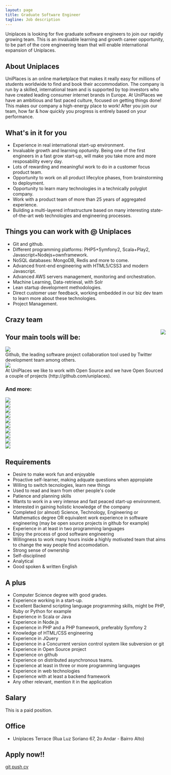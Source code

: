 ```yaml
---
layout: page
title: Graduate Software Engineer
tagline: Job description
---
```


Uniplaces is looking for five graduate software engineers to join our rapidly growing team. This is an invaluable learning and growth career opportunity, to be part of the core engineering team that will enable international expansion of Uniplaces.

## About Uniplaces
UniPlaces is an online marketplace that makes it really easy for millions of students worldwide to find and book their accommodation. The company is run by a skilled, international team and is supported by top investors who have created leading consumer internet brands in Europe.  At UniPlaces we have an ambitious and fast paced culture, focused on getting things done! This makes our company a high-energy place to work! After you join our team, how far & how quickly you progress is entirely based on your performance.

## What's in it for you

 + Experience in real international start-up environment.
 + Invaluable growth and learning opotunity. Being one of the first engineers in a fast grow start-up, will make you take more and more resposability every day.
 + Lots of rewarding and meaningful work to do in a customer focus product team.
 + Opportunity to work on all product lifecylce phases, from brainstorming to deployment.
 + Opportunity to learn many technologies in a technically polyglot company.
 + Work with a product team of more than 25 years of aggregated experience.
 + Building a multi-layered infrastructure based on many interesting state-of-the-art web technologies and engineering processes.

## Things you can work with @ Uniplaces

 + Git and github.
 + Different programming platforms: PHP5+Symfony2, Scala+Play2, Javascript+Nodejs+ownframework.
 + NoSQL databases:  MongoDB, Redis and more to come.
 + Advanced front-end engineering with HTML5/CSS3 and modern Javascript.
 + Advanced AWS servers management, monitoring and orchestration.
 + Machine Learning, Data-retrieval, with Solr
 + Lean startup development methodologies.
 + Direct customer user feedback, working embedded in our biz dev team to learn more about these technologies.
 + Project Management.

## Crazy team

<img src="{{ BASE_PATH }}/static/crazyteam.JPG" style="float:right;margin-left:100px" />

## Your main tools will be:

<div class="row">
<div class="span2"><img src="http://chris.smith.name/assets/github.png" class="tech-logo"/></div>
<div class="span10">Github, the leading software project collaboration tool used by Twitter development team among others.</div>
</div>

<div class="row">
<div class="span2"><img src="http://www.biglever.com/images/misc/opensource_logo.gif" class="tech-logo"/></div>
<div class="span10">At UniPlaces we like to work with Open Source and we have Open Sourced a couple of projects (http://github.com/uniplaces).</div>
</div>

### And more:

<div class="row">
<div class="span2"><img class="tech-logo" src="http://socialmediaseo.net/wp-content/uploads/2010/12/amazon-web-services-cloud-computing.gif" /></div>
<div class="span2"><img class="tech-logo" src="http://upload.wikimedia.org/wikipedia/en/a/a7/Nodejs_logo_light.png" /></div>
<div class="span2"><img class="tech-logo" src="http://www.sebastien-han.fr/images/redis-logo.png" /></div>
<div class="span2"><img class="tech-logo" src="http://www.w3.org/html/logo/downloads/HTML5_Logo_256.png" /></div>
<div class="span2"><img class="tech-logo" src="{{ BASE_PATH }}/static/css3.png" /></div>
<div class="span2"><img class="tech-logo" src="http://www.searchtools.com/images/solr_FC.jpg" /></div>
</div>
<div class="row">
<div class="span2"><img class="tech-logo" src="http://symfony.com/logos/symfony_black_03.png" /></div>
<div class="span2"><img class="tech-logo" src="http://performerjs.org/wp-content/uploads/2009/12/jquery.png" /></div>
<div class="span2"><img class="tech-logo" src="http://www.appliedvideo.com/images/scala_logo_LG_RGB.jpg" /></div>
<div class="span2"><img class="tech-logo" src="http://www.networkworld.com/community/files/imce/img_blogs/mongodb.png" /></div>
</div>

## Requirements

 + Desire to make work fun and enjoyable
 + Proactive self-learner, making adquate questions when appropiate
 + Willing to switch tecnologies, learn new things
 + Used to read and learn from other people's code
 + Patience and planning skills
 + Wants to work in a very intense and fast peaced start-up environment.
 + Interested in gaining holistic knowledge of the company
 + Completed (or almost) Science, Technology, Engineering or Mathematics degree OR equivalent work experience in software engineering (may be open source projects in github for example)
 + Experience in at least in two programming languages
 + Enjoy the process of good software engineering
 + Willingness to work many hours inside a highly motivated team that aims to change the way people find accomodation.
 + Strong sense of ownership
 + Self-disciplined
 + Analytical
 + Good spoken & written English

## A plus

 + Computer Science degree with good grades.
 + Experience working in a start-up.
 + Excellent Backend scripting language programming skills, might be PHP, Ruby or Python for example
 + Experience in Scala or Java
 + Experience in Node.js
 + Experience in PHP and a PHP framework, preferably Symfony 2
 + Knowledge of HTML/CSS engineering
 + Experience in JQuery
 + Experience in a Concurrent version control system like subversion or git
 + Experience in Open Source project
 + Experience on github
 + Experience on distributed asynchronous teams.
 + Experience at least in three or more programming languages
 + Experience in web technologies
 + Experience with at least a backend framework
 + Any other relevant, mention it in the application

## Salary

This is a paid position.

## Office

 + Uniplaces Terrace (Rua Luz Soriano 67, 2o Andar - Bairro Alto)

## Apply now!!

 <a href="https://uniplaces.recruiterbox.com/jobs/9613" class="btn btn-success btn-large">git push cv</a>
